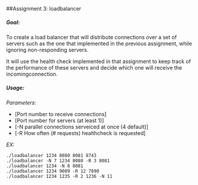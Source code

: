 ##Assignment 3: loadbalancer

##### Goal:
To create a load balancer that will distribute connections over a set of servers such as the one that implemented in the previous assignment, while ignoring non-responding servers. 

It will use the health check implemented in that assignment to keep track of the performance of these servers and decide which one will receive the incomingconnection.

##### Usage: 
_Parameters_:  
 - [Port number to receive connections]
 - [Port number for servers (at least 1)]
 - [-N parallel connections serveiced at once (4 default)] 
 - [-R How often (# requests) healthcheck is requested]

_EX:_
```
./loadbalancer 1234 8080 8081 8743
./loadbalancer -N 7 1234 8080 -R 3 8081
./loadbalancer 1234 -N 8 8081
./loadbalancer 1234 9009 -R 12 7890
./loadbalancer 1234 1235 -R 2 1236 -N 11
```